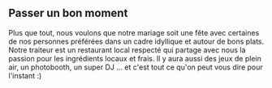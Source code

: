 <div class="text-center">
<h2>Passer un bon moment</h2>
</div>
<p>
Plus que tout, nous voulons que notre mariage soit une fête avec certaines de nos personnes préférées dans un cadre idyllique et autour de bons plats. Notre traiteur est un restaurant local respecté qui partage avec nous la passion pour les ingrédients locaux et frais. Il y aura aussi des jeux de plein air, un photobooth, un super DJ … et c'est tout ce qu'on peut vous dire pour l'instant :)
</p>

